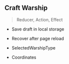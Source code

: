 ## Craft Warship
> Reducer, Action, Effect

- Save draft in local storage
- Recover after page reload

- SelectedWarshipType
- Coordinates
